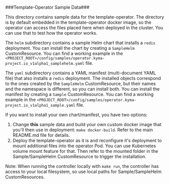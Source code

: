 ###Template-Operator Sample Data###

This directory contains sample data for the template-operator.
The directory is by default embedded in the template-operator docker image, so the operator can access the files placed here when deployed in the cluster.
You can use that to test how the operator works.

The `helm` subdirectory contains a sample Helm chart that installs a `redis` deployment.
You can install the chart by creating a `SampleHelm` CustomResource. You can find a working example in the `<PROJECT_ROOT>/config/samples/operator.kyma-project.io_v1alpha1_samplehelm.yaml` file.

The `yaml` subdirectory contains a YAML manifest (multi-document YAML file) that also installs a `redis` deployment.
The installed objects correspond to the ones created by the `SampleHelm` CustomResource, but their names and the namespace is different, so you can install both.
You can install the manifest by creating a `Sample` CustomResource. You can find a working example in the `<PROJECT_ROOT>/config/samples/operator.kyma-project.io_v1alpha1_sample.yaml` file.

If you want to install your own chart/manifest, you have two options:
1. Change **this** sample data and build your own custom docker image that you'll then use in deployment: `make docker-build`. Refer to the main README.md file for details.
2. Deploy the template-operator as it is and reconfigure it's deployment to mount additional files into the operator Pod. You can use Kubernetes volume mount feature for that. Then refer to the mounted folder in the Sample/SampleHelm CustomResource to trigger the installation.

Note: When running the controller locally with `make run`, the controller has access to your local filesystem, so use local paths for Sample/SampleHelm CustomResources.

